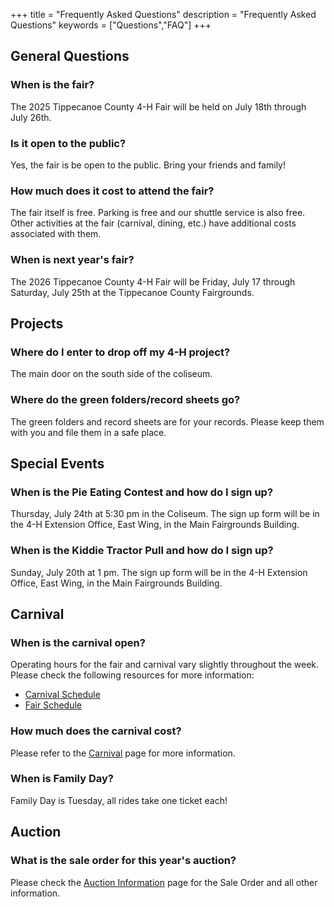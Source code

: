 +++
title = "Frequently Asked Questions"
description = "Frequently Asked Questions"
keywords = ["Questions","FAQ"]
+++

## General Questions

### When is the fair?

The 2025 Tippecanoe County 4-H Fair will be held on July 18th through July 26th.

### Is it open to the public?

Yes, the fair is be open to the public. Bring your friends and family!

### How much does it cost to attend the fair?

The fair itself is free. Parking is free and our shuttle service is also free. Other activities at the fair (carnival, dining, etc.) have additional costs associated with them. 

### When is next year's fair?

The 2026 Tippecanoe County 4-H Fair will be Friday, July 17 through Saturday, July 25th at the Tippecanoe County Fairgrounds.

## Projects

### Where do I enter to drop off my 4-H project?

The main door on the south side of the coliseum.

### Where do the green folders/record sheets go?

The green folders and record sheets are for your records. Please keep them with you and file them in a safe place.

## Special Events

### When is the Pie Eating Contest and how do I sign up?

Thursday, July 24th at 5:30 pm in the Coliseum. The sign up form will be in the 4-H Extension Office, East Wing, in the Main Fairgrounds Building.

### When is the Kiddie Tractor Pull and how do I sign up?

Sunday, July 20th at 1 pm. The sign up form will be in the 4-H Extension Office, East Wing, in the Main Fairgrounds Building.

## Carnival

### When is the carnival open?

Operating hours for the fair and carnival vary slightly throughout the week. Please check the following resources for more information:

* [Carnival Schedule](/2025/carnival)
* [Fair Schedule](/2025/schedule)

### How much does the carnival cost?

Please refer to the [Carnival](/2025/carnival) page for more information.

### When is Family Day?

Family Day is Tuesday, all rides take one ticket each!

## Auction

### What is the sale order for this year's auction?

Please check the [Auction Information](/auction/) page for the Sale Order and all other information.
